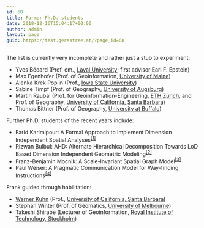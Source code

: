 ```yaml
---
id: 68
title: Former Ph.D. students
date: 2018-12-16T15:04:17+00:00
author: admin
layout: page
guid: https://test.gerastree.at/?page_id=68
---
```

<!-- wp:paragraph -->
<p>The list is currently very incomplete and rather just a stub to experiment:</p>
<!-- /wp:paragraph -->

<!-- wp:list -->
<ul><li>Yves Bédard (Prof. em., <a href="https://en.wikipedia.org/wiki/Laval_University">Laval University</a>; first advisor Earl F. Epstein)</li><li>Max Egenhofer (Prof. of Geoinformation, <a href="https://en.wikipedia.org/wiki/University_of_Maine">University of Maine</a>)</li><li>Alenka Krek Poplin (Prof., <a href="https://en.wikipedia.org/wiki/Iowa_State_University">Iowa State University</a>)</li><li>Sabine Timpf (Prof. of Geography, <a href="https://en.wikipedia.org/wiki/University_of_Augsburg">University of Augsburg</a>)</li><li>Martin Raubal (Prof. for Geoinformation-Engineering, <a href="https://en.wikipedia.org/wiki/ETH_Z%C3%BCrich">ETH Zürich</a>, and Prof. of Geography, <a href="https://en.wikipedia.org/wiki/University_of_California,_Santa_Barbara">University of California, Santa Barbara</a>)</li><li>Thomas Bittner (Prof. of Geography, <a href="https://en.wikipedia.org/wiki/University_at_Buffalo">University at Buffalo</a>)</li></ul>
<!-- /wp:list -->

<!-- wp:paragraph -->
<p>Further Ph.D. students of the recent years include:</p>
<!-- /wp:paragraph -->

<!-- wp:list -->
<ul><li>Farid Karimipour: A Formal Approach to Implement Dimension Independent Spatial Analyses<sup><a href="https://en.wikipedia.org/wiki/Andrew_U._Frank#cite_note-12">[1]</a></sup></li><li>Rizwan Bulbul: AHD: Alternate Hierarchical Decomposition Towards LoD Based Dimension Independent Geometric Modeling<sup><a href="https://en.wikipedia.org/wiki/Andrew_U._Frank#cite_note-13">[2]</a></sup></li><li>Franz-Benjamin Mocnik: A Scale-Invariant Spatial Graph Model<sup><a href="https://en.wikipedia.org/wiki/Andrew_U._Frank#cite_note-14">[3]</a></sup></li><li>Paul Weiser: A Pragmatic Communication Model for Way-finding Instructions<sup><a href="https://en.wikipedia.org/wiki/Andrew_U._Frank#cite_note-15">[4]</a></sup></li></ul>
<!-- /wp:list -->

<!-- wp:paragraph -->
<p>Frank guided through habilitation:</p>
<!-- /wp:paragraph -->

<!-- wp:list -->
<ul><li><a href="https://en.wikipedia.org/wiki/Werner_Kuhn_(scientist)">Werner Kuhn</a> (Prof., <a href="https://en.wikipedia.org/wiki/University_of_California,_Santa_Barbara">University of California, Santa Barbara</a>)</li><li>Stephan Winter (Prof. of Geomatics, <a href="https://en.wikipedia.org/wiki/University_of_Melbourne">University of Melbourne</a>)</li><li>Takeshi Shirabe (Lecturer of Geoinformation, <a href="https://en.wikipedia.org/wiki/Royal_Institute_of_Technology">Royal Institute of Technology, Stockholm</a>)</li></ul>
<!-- /wp:list -->

<!-- wp:paragraph -->
<p><br></p>
<!-- /wp:paragraph -->